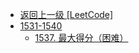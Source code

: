 - [返回上一级 [LeetCode]](LeetCode/)
- [1531-1540](LeetCode/1531-1540/)
  - [1537. 最大得分（困难）](LeetCode/1531-1540/1537.%20最大得分（困难）.md)
